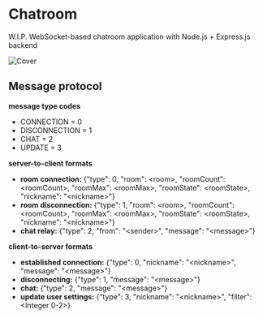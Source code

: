 # Chatroom
W.I.P. WebSocket-based chatroom application with Node.js + Express.js backend

![Cover](https://i.imgur.com/vL00o5b.png)

## Message protocol
**message type codes**
- CONNECTION = 0
- DISCONNECTION = 1
- CHAT = 2
- UPDATE = 3

**server-to-client formats**
- **room connection:** {"type": 0, "room": \<room\>, "roomCount": \<roomCount\>, "roomMax": \<roomMax\>, "roomState": \<roomState\>, "nickname": "\<nickname\>"}
- **room disconnection:** {"type": 1, "room": \<room\>, "roomCount": \<roomCount\>, "roomMax": \<roomMax\>, "roomState": \<roomState\>, "nickname": "\<nickname\>"} 
- **chat relay:** {"type": 2, "from": "\<sender\>", "message": "\<message\>"}

**client-to-server formats**
- **established connection:** {"type": 0, "nickname": "\<nickname\>", "message": "\<message\>"}
- **disconnecting:** {"type": 1, "message": "\<message\>"}
- **chat:** {"type": 2, "message": "\<message\>"}
- **update user settings:** {"type": 3, "nickname": "\<nickname\>", "filter": \<Integer 0-2\>}
